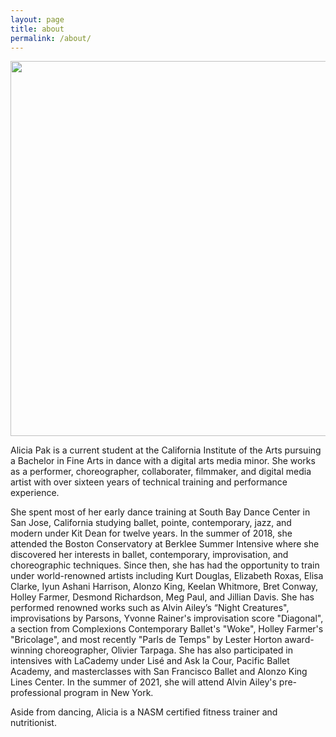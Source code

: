 ```yaml
---
layout: page
title: about
permalink: /about/
---
```

[<img src="{{site.baseurl}}/images/IMG_8689_Original 2.jpg" style=" width: 600px;"/>]({{site.baseurl}}/)


Alicia Pak is a current student at the California Institute of the Arts pursuing a Bachelor in Fine Arts in dance with a digital arts media minor. She works as a performer, choreographer, collaborater, filmmaker, and digital media artist with over sixteen years of technical training and performance experience.

 

She spent most of her early dance training at South Bay Dance Center in San Jose, California studying ballet, pointe, contemporary, jazz, and modern under Kit Dean for twelve years. In the summer of 2018, she attended the Boston Conservatory at Berklee Summer Intensive where she discovered her interests in ballet, contemporary, improvisation, and choreographic techniques. Since then, she has had the opportunity to train under world-renowned artists including Kurt Douglas, Elizabeth Roxas, Elisa Clarke, Iyun Ashani Harrison, Alonzo King, Keelan Whitmore, Bret Conway, Holley Farmer, Desmond Richardson, Meg Paul, and Jillian Davis. She has performed renowned works such as Alvin Ailey’s “Night Creatures", improvisations by Parsons, Yvonne Rainer's improvisation score "Diagonal", a section from Complexions Contemporary Ballet's "Woke", Holley Farmer's "Bricolage", and most recently "Parls de Temps" by Lester Horton award-winning choreographer, Olivier Tarpaga. She has also participated in intensives with LaCademy under Lisé and Ask la Cour, Pacific Ballet Academy, and masterclasses with San Francisco Ballet and Alonzo King Lines Center. In the summer of 2021, she will attend Alvin Ailey's pre-professional program in New York. 

Aside from dancing, Alicia is a NASM certified fitness trainer and nutritionist. 

